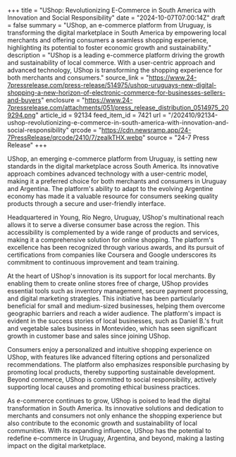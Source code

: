 +++
title = "UShop: Revolutionizing E-Commerce in South America with Innovation and Social Responsibility"
date = "2024-10-07T07:00:14Z"
draft = false
summary = "UShop, an e-commerce platform from Uruguay, is transforming the digital marketplace in South America by empowering local merchants and offering consumers a seamless shopping experience, highlighting its potential to foster economic growth and sustainability."
description = "UShop is a leading e-commerce platform driving the growth and sustainability of local commerce. With a user-centric approach and advanced technology, UShop is transforming the shopping experience for both merchants and consumers."
source_link = "https://www.24-7pressrelease.com/press-release/514975/ushop-uruguays-new-digital-shopping-a-new-horizon-of-electronic-commerce-for-businesses-sellers-and-buyers"
enclosure = "https://www.24-7pressrelease.com/attachments/051/press_release_distribution_0514975_209294.png"
article_id = 92134
feed_item_id = 7421
url = "/202410/92134-ushop-revolutionizing-e-commerce-in-south-america-with-innovation-and-social-responsibility"
qrcode = "https://cdn.newsramp.app/24-7PressRelease/qrcode/2410/7/zealkTHX.webp"
source = "24-7 Press Release"
+++

<p>UShop, an emerging e-commerce platform from Uruguay, is setting new standards in the digital marketplace across South America. Its innovative approach combines advanced technology with a user-centric model, making it a preferred choice for both merchants and consumers in Uruguay and Argentina. The platform's ability to adapt to the evolving Argentine economy has made it a valuable resource for consumers seeking quality products through a secure and user-friendly interface.</p><p>Headquartered in Young, Río Negro, Uruguay, UShop's multinational reach allows it to serve a diverse consumer base across the region. This accessibility is complemented by a wide range of products and services, making it a comprehensive solution for online shopping. The platform's excellence has been recognized through various awards, and its pursuit of certifications from companies like Coursera and Google underscores its commitment to continuous improvement and team training.</p><p>At the heart of UShop's innovation is its support for local merchants. By enabling them to create online stores free of charge, UShop provides essential tools such as inventory management, secure payment processing, and digital marketing strategies. This initiative has been particularly beneficial for small and medium-sized businesses, helping them overcome geographic barriers and reach a wider audience. The platform's impact is evident in the success stories of local businesses, such as Daniel B.'s fruit and vegetable sales business in Montevideo, which has seen significant growth in customer base and sales since joining UShop.</p><p>Consumers enjoy a personalized and intuitive shopping experience on UShop, with features like advanced filtering options and personalized recommendations. The platform also emphasizes responsible purchasing by promoting local products, thereby supporting sustainable development. Beyond commerce, UShop is committed to social responsibility, actively supporting local causes and promoting ethical business practices.</p><p>As e-commerce continues to grow, UShop is poised to lead the digital transformation in South America. Its innovative solutions and dedication to merchants and consumers not only enhance the shopping experience but also contribute to the economic growth and sustainability of local communities. With its expanding influence, UShop has the potential to redefine e-commerce in Uruguay, Argentina, and beyond, making a lasting impact on the digital marketplace.</p>